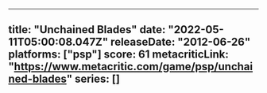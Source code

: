 
---
title: "Unchained Blades"
date: "2022-05-11T05:00:08.047Z"
releaseDate: "2012-06-26"
platforms: ["psp"]
score: 61
metacriticLink: "https://www.metacritic.com/game/psp/unchained-blades"
series: []
---
